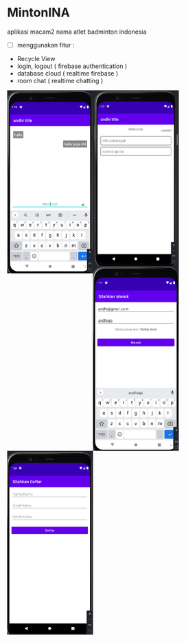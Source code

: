 # MintonINA
aplikasi macam2 nama atlet badminton indonesia
- [ ] menggunakan fitur :
- Recycle View
- login, logout ( firebase authentication )
- database cloud ( realtime firebase )
- room chat ( realtime chatting )

<img src="https://github.com/rifkialdi/Message-Firebase/blob/master/ScreenShoot Apps/chat room.png" width="200" align="left">
<img src="https://github.com/rifkialdi/Message-Firebase/blob/master/ScreenShoot Apps/home chat.png" width="200" align="left">
<img src="https://github.com/rifkialdi/Message-Firebase/blob/master/ScreenShoot Apps/login.png" width="200" align="left">
<img src="https://github.com/rifkialdi/Message-Firebase/blob/master/ScreenShoot Apps/signup.png" width="200">
